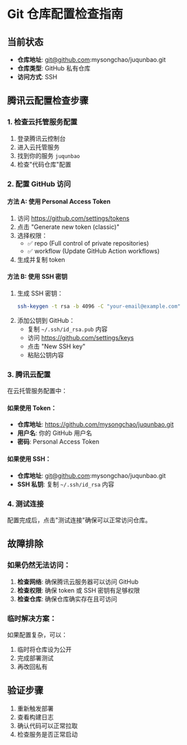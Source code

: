 # Git 仓库配置检查指南

## 当前状态
- **仓库地址**: git@github.com:mysongchao/juqunbao.git
- **仓库类型**: GitHub 私有仓库
- **访问方式**: SSH

## 腾讯云配置检查步骤

### 1. 检查云托管服务配置
1. 登录腾讯云控制台
2. 进入云托管服务
3. 找到你的服务 `juqunbao`
4. 检查"代码仓库"配置

### 2. 配置 GitHub 访问

#### 方法 A: 使用 Personal Access Token
1. 访问 https://github.com/settings/tokens
2. 点击 "Generate new token (classic)"
3. 选择权限：
   - ✅ repo (Full control of private repositories)
   - ✅ workflow (Update GitHub Action workflows)
4. 生成并复制 token

#### 方法 B: 使用 SSH 密钥
1. 生成 SSH 密钥：
   ```bash
   ssh-keygen -t rsa -b 4096 -C "your-email@example.com"
   ```
2. 添加公钥到 GitHub：
   - 复制 `~/.ssh/id_rsa.pub` 内容
   - 访问 https://github.com/settings/keys
   - 点击 "New SSH key"
   - 粘贴公钥内容

### 3. 腾讯云配置
在云托管服务配置中：

#### 如果使用 Token：
- **仓库地址**: https://github.com/mysongchao/juqunbao.git
- **用户名**: 你的 GitHub 用户名
- **密码**: Personal Access Token

#### 如果使用 SSH：
- **仓库地址**: git@github.com:mysongchao/juqunbao.git
- **SSH 私钥**: 复制 `~/.ssh/id_rsa` 内容

### 4. 测试连接
配置完成后，点击"测试连接"确保可以正常访问仓库。

## 故障排除

### 如果仍然无法访问：
1. **检查网络**: 确保腾讯云服务器可以访问 GitHub
2. **检查权限**: 确保 token 或 SSH 密钥有足够权限
3. **检查仓库**: 确保仓库确实存在且可访问

### 临时解决方案：
如果配置复杂，可以：
1. 临时将仓库设为公开
2. 完成部署测试
3. 再改回私有

## 验证步骤
1. 重新触发部署
2. 查看构建日志
3. 确认代码可以正常拉取
4. 检查服务是否正常启动 